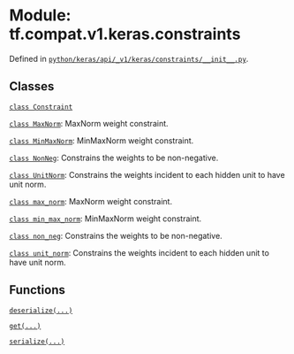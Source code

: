 <div itemscope itemtype="http://developers.google.com/ReferenceObject">
<meta itemprop="name" content="tf.compat.v1.keras.constraints" />
<meta itemprop="path" content="Stable" />
</div>

# Module: tf.compat.v1.keras.constraints





Defined in [`python/keras/api/_v1/keras/constraints/__init__.py`](/code/stable/tensorflow/python/keras/api/_v1/keras/constraints/__init__.py).

<!-- Placeholder for "Used in" -->


## Classes

[`class Constraint`](../../../../tf/keras/constraints/Constraint.md)

[`class MaxNorm`](../../../../tf/keras/constraints/MaxNorm.md): MaxNorm weight constraint.

[`class MinMaxNorm`](../../../../tf/keras/constraints/MinMaxNorm.md): MinMaxNorm weight constraint.

[`class NonNeg`](../../../../tf/keras/constraints/NonNeg.md): Constrains the weights to be non-negative.

[`class UnitNorm`](../../../../tf/keras/constraints/UnitNorm.md): Constrains the weights incident to each hidden unit to have unit norm.

[`class max_norm`](../../../../tf/keras/constraints/MaxNorm.md): MaxNorm weight constraint.

[`class min_max_norm`](../../../../tf/keras/constraints/MinMaxNorm.md): MinMaxNorm weight constraint.

[`class non_neg`](../../../../tf/keras/constraints/NonNeg.md): Constrains the weights to be non-negative.

[`class unit_norm`](../../../../tf/keras/constraints/UnitNorm.md): Constrains the weights incident to each hidden unit to have unit norm.

## Functions

[`deserialize(...)`](../../../../tf/keras/constraints/deserialize.md)

[`get(...)`](../../../../tf/keras/constraints/get.md)

[`serialize(...)`](../../../../tf/keras/constraints/serialize.md)

